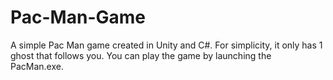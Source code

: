 # Pac-Man-Game
A simple Pac Man game created in Unity and C#. For simplicity, it only has 1 ghost that follows you.
You can play the game by launching the PacMan.exe.
